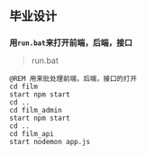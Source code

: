 ## 毕业设计
###
**用`run.bat`来打开前端，后端，接口**
> run.bat
```batch
@REM 用来批处理前端，后端，接口的打开
cd film
start npm start
cd ..
cd film_admin
start npm start
cd ..
cd film_api
start nodemon app.js

```
